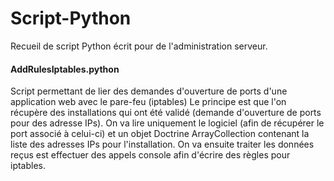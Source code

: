 # Script-Python
Recueil de script Python écrit pour de l'administration serveur.

#### AddRulesIptables.python ##
Script permettant de lier des demandes d'ouverture de ports d'une application web avec le pare-feu (iptables)
Le principe est que l'on récupère des installations qui ont été validé (demande d'ouverture de ports pour des adresse IPs).
On va lire uniquement le logiciel (afin de récupérer le port associé à celui-ci) et un objet Doctrine ArrayCollection contenant la liste des adresses IPs pour l'installation.
On va ensuite traiter les données reçus est effectuer des appels console afin d'écrire des règles pour iptables.
